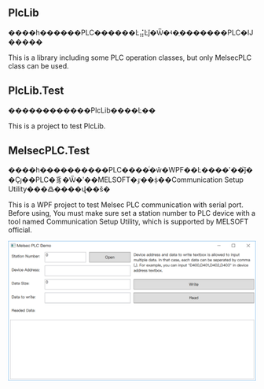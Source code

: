 ## PlcLib

����һ������PLC������Ŀ⣬Ŀǰ�Ѿ�ʵ�ֵ�������PLC�Ĳ�����

This is a library including some PLC operation classes, but only MelsecPLC class can be used.

## PlcLib.Test

������������PlcLib����Ŀ��

This is a project to test PlcLib.

## MelsecPLC.Test

����һ����������PLC����ͨ�ŵ�WPF��Ŀ����ʹ��֮ǰ��Ҫȷ��PLC�豸�Ѿ�ʹ��MELSOFT�ٷ��ṩ��Communication Setup Utility���߷����վ��š�

This is a WPF project to test Melsec PLC communication with serial port. Before using, You must make sure set a station number to PLC device with
a tool named Communication Setup Utility, which is supported by MELSOFT official.

![Melsec PLC Demo](MelsecPLCDemo.png)